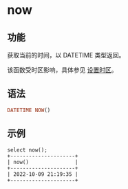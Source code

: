 # now

## 功能

获取当前的时间，以 DATETIME 类型返回。

该函数受时区影响，具体参见 [设置时区](../../../using_starrocks/timezone.md)。

## 语法

```Haskell
DATETIME NOW()
```

## 示例

```Plain Text
select now();
+---------------------+
| now()               |
+---------------------+
| 2022-10-09 21:19:35 |
+---------------------+
```
